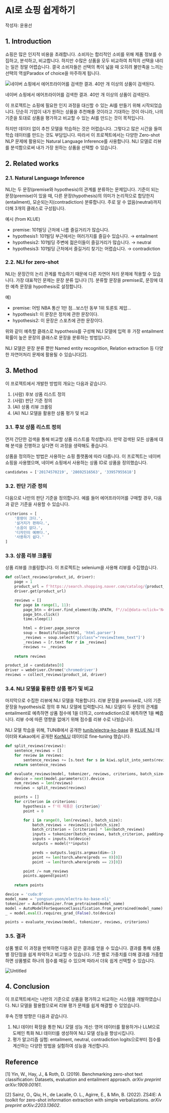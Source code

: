 # AI로 쇼핑 쉽게하기
작성자: 윤용선


## 1. Introduction
쇼핑은 많은 인지적 비용을 초래합니다. 소비자는 합리적인 소비를 위해 제품 정보를 수집하고, 분석하고, 비교합니다. 하지만 수많은 상품을 모두 비교하여 최적의 선택을 내리는 일은 정말 어렵습니다. 결국 소비자들은 선택의 폭이 넓을 때 오히려 불만족을 느끼는 선택의 역설Paradox of choice을 마주하게 됩니다.

![네이버 쇼핑에서 에어프라이어를 검색한 결과. 40만 개 이상의 상품이 검색된다.](assets/1.png)

네이버 쇼핑에서 에어프라이어를 검색한 결과. 40만 개 이상의 상품이 검색된다.

이 프로젝트는 쇼핑에 필요한 인지 과정을 대신할 수 있는 AI를 만들기 위해 시작되었습니다. 단순히 기업이 내가 원하는 상품을 추천해줄 것이라고 기대하는 것이 아니라, 나의 기준을 토대로 상품을 평가하고 비교할 수 있는 AI를 만드는 것이 목적입니다.

하지만 데이터 없이 추천 모델을 학습하는 것은 어렵습니다. 그렇다고 많은 시간을 들여 학습 데이터를 만드는 것도 부담입니다. 따라서 이 프로젝트에서는 다양한 Zero-shot NLP 문제에 활용되는 Natural Language Inference를 사용합니다. NLI 모델로 리뷰를 분석함으로써 내가 가장 원하는 상품을 선택할 수 있습니다.

## 2. Related works
### 2.1. Natural Language Inference

NLI는 두 문장(premise와 hypothesis)의 관계를 분류하는 문제입니다. 기준이 되는 문장(premise)이 있을 때, 다른 문장(hypothesis)의 의미가 논리적으로 합당한지(entailment), 모순되는지(contradiction) 분류합니다. 주로 알 수 없음(neutral)까지 더해 3개의 클래스로 구성됩니다.

예시 (from KLUE)

- premise: 101빌딩 근처에 나름 즐길거리가 많습니다.
- hypothesis1: 101빌딩 부근에서는 여러가지를 즐길수 있습니다. → entailment
- hypothesis2: 101빌딩 주변에 젊은이들이 즐길거리가 많습니다. → neutral
- hypothesis3: 101빌딩 근처에서 즐길거리 찾기는 어렵습니다. → contradiction

### 2.2. NLI for zero-shot

NLI는 문장간의 논리 관계를 학습하기 때문에 다른 자연어 처리 문제에 적용할 수 있습니다. 가장 대표적인 문제는 문장 분류 입니다 [1]. 분류할 문장을 premise로, 문장에 대한 예측 문장을 hypothesis로 설정합니다.

예)

- premise: 어빙 NBA 통산 1만 점…보스턴 동부 1위 토론토 제압…
- hypothesis1: 이 문장은 정치에 관한 문장이다.
- hypothesis2: 이 문장은 스포츠에 관한 문장이다.

위와 같이 예측할 클래스로 hypothesis를 구성해 NLI 모델에 입력 후 가장 entailment 확률이 높은 문장의 클래스로 문장을 분류하는 방법입니다.

NLI 모델은 문장 분류 뿐만 Named entity recognition, Relation extraction 등 다양한 자연어처리 문제에 활용될 수 있습니다[2].

## 3. Method
이 프로젝트에서 개발한 방법의 개요는 다음과 같습니다.

1. (사람) 후보 상품 리스트 정의
2. (사람) 판단 기준 정의
3. (AI) 상품 리뷰 크롤링
4. (AI) NLI 모델을 활용한 상품 평가 및 비교

### 3.1. 후보 상품 리스트 정의
먼저 간단한 검색을 통해 비교할 상품 리스트를 작성합니다. 만약 검색된 모든 상품에 대해 분석을 진행하고 싶다면 이 과정을 생략해도 좋습니다. 

상품을 정의하는 방법은 사용하는 쇼핑 플랫폼에 따라 다릅니다. 이 프로젝트는 네이버 쇼핑을 사용했으며, 네이버 쇼핑에서 사용하는 상품 ID로 상품을 정의했습니다.

```python
candidates = ['20174570219', '28692516563', '33957955618']
```

### 3.2. 판단 기준 정의
다음으로 나만의 판단 기준을 정의합니다. 예를 들어 에어프라이어를 구매할 경우, 다음과 같은 기준을 사용할 수 있습니다.

```python
criterions = [
    '용량이 크다.',
    '설거지가 편하다.',
    '소음이 없다.',
    '디자인이 예쁘다.',
    '사용하기 쉽다.'
]
```

### 3.3. 상품 리뷰 크롤링
상품 리뷰를 크롤링합니다. 이 프로젝트는 selenium을 사용해 리뷰를 수집했습니다.

```python
def collect_reviews(product_id, driver):
    page = 1
    product_url = f'https://search.shopping.naver.com/catalog/{product_id}'
    driver.get(product_url)

    reviews = []
    for page in range(1, 11):
        page_btn = driver.find_element(By.XPATH, f"//a[@data-nclick='N=a:rev.page,r:{page}']")
        page_btn.click() 
        time.sleep(1)

        html = driver.page_source
        soup = BeautifulSoup(html, 'html.parser')
        _reviews = soup.select('p[class^="reviewItems_text"]')
        _reviews = [r.text for r in _reviews]
        reviews += _reviews
    
    return reviews

product_id = candidates[0]
driver = webdriver.Chrome('chromedriver')
reviews = collect_reviews(product_id, driver)
```

### 3.4. NLI 모델을 활용한 상품 평가 및 비교
마지막으로 수집한 리뷰에 NLI 모델을 적용합니다. 리뷰 문장을 premise로, 나의 기준 문장을 hypothesis로 정의 후 NLI 모델에 입력합니다. NLI 모델이 두 문장의 관계를 entailment로 예측하면 상품 점수에 1을 더하고, contradiction으로 예측하면 1을 빼줍니다. 리뷰 수에 따른 영향을 없애기 위해 점수를 리뷰 수로 나눴습니다. 

NLI 모델 학습을 위해, TUNiB에서 공개한 [tunib/electra-ko-base](https://huggingface.co/tunib/electra-ko-base) 을 [KLUE NLI](https://huggingface.co/datasets/klue) 데이터와 Kakao에서 공개한 [KorNLU](https://github.com/kakaobrain/kor-nlu-datasets) 데이터로 fine-tuning 했습니다.

```python
def split_reviews(reviews):
    sentence_reviews = []
    for review in reviews:
        sentence_reviews += [s.text for s in kiwi.split_into_sents(review)]
    return sentence_reviews

def evaluate_reviews(model, tokenizer, reviews, criterions, batch_size=16):
    device = next(model.parameters()).device
    num_reviews = len(reviews)
    reviews = split_reviews(reviews)

    points = []
    for criterion in criterions:
        hypothesis = f'이 제품은 {criterion}'
        point = 0

        for i in range(0, len(reviews), batch_size):
            batch_reviews = reviews[i:i+batch_size]
            batch_criterion = [criterion] * len(batch_reviews)
            inputs = tokenizer(batch_reviews, batch_criterion, padding=True, truncation='only_first', max_length=128, return_tensors='pt')
            inputs = inputs.to(device)
            outputs = model(**inputs)

            preds = outputs.logits.argmax(dim=-1)
            point += len(torch.where(preds == 0)[0])
            point -= len(torch.where(preds == 2)[0])

        point /= num_reviews
        points.append(point)
    
    return points

device = 'cuda:0'
model_name = 'yongsun-yoon/electra-ko-base-nli'
tokenizer = AutoTokenizer.from_pretrained(model_name)
model = AutoModelForSequenceClassification.from_pretrained(model_name)
_ = model.eval().requires_grad_(False).to(device)

points = evaluate_reviews(model, tokenizer, reviews, criterions)
```

### 3.5. 결과
상품 별로 이 과정을 반복하면 다음과 같은 결과를 얻을 수 있습니다. 결과를 통해 상품별 장단점을 쉽게 파악하고 비교할 수 있습니다. 기준 별로 가중치를 더해 결과를 가중합하면 상품별로 하나의 점수를 매길 수 있으며 따라서 더욱 쉽게 선택할 수 있습니다.

![Untitled](assets/2.png)

## 4. Conclusion
이 프로젝트에서는 나만의 기준으로 상품을 평가하고 비교하는 시스템을 개발하였습니다. NLI 모델을 활용함으로써 리뷰 평가 문제를 쉽게 해결할 수 있었습니다. 

후속 진행 방향은 다음과 같습니다.

1. NLI 데이터 확장을 통한 NLI 모델 성능 개선: 영어 데이터를 활용하거나 LLM으로 도메인 특화 NLI 데이터를 생성하여 NLI 모델 성능을 향상시킵니다.
2. 평가 알고리즘 실험: entailment, neutral, contradiction logits으로부터 점수를 계산하는 다양한 방법을 실험하여 성능을 개선합니다. 

## Reference
[1] Yin, W., Hay, J., & Roth, D. (2019). Benchmarking zero-shot text classification: Datasets, evaluation and entailment approach. *arXiv preprint arXiv:1909.00161*.

[2] Sainz, O., Qiu, H., de Lacalle, O. L., Agirre, E., & Min, B. (2022). ZS4IE: A toolkit for zero-shot information extraction with simple verbalizations. *arXiv preprint arXiv:2203.13602*.
